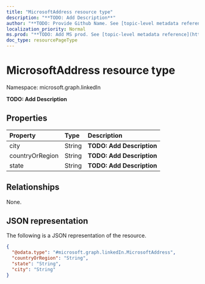 ```yaml
---
title: "MicrosoftAddress resource type"
description: "**TODO: Add Description**"
author: "**TODO: Provide Github Name. See [topic-level metadata reference](https://msgo.azurewebsites.net/add/document/guidelines/metadata.html#topic-level-metadata)**"
localization_priority: Normal
ms.prod: "**TODO: Add MS prod. See [topic-level metadata reference](https://msgo.azurewebsites.net/add/document/guidelines/metadata.html#topic-level-metadata)**"
doc_type: resourcePageType
---
```


# MicrosoftAddress resource type

Namespace: microsoft.graph.linkedIn

**TODO: Add Description**

## Properties
|Property|Type|Description|
|:---|:---|:---|
|city|String|**TODO: Add Description**|
|countryOrRegion|String|**TODO: Add Description**|
|state|String|**TODO: Add Description**|

## Relationships
None.

## JSON representation
The following is a JSON representation of the resource.
<!-- {
  "blockType": "resource",
  "@odata.type": "microsoft.graph.linkedIn.MicrosoftAddress"
}
-->
``` json
{
  "@odata.type": "#microsoft.graph.linkedIn.MicrosoftAddress",
  "countryOrRegion": "String",
  "state": "String",
  "city": "String"
}
```

